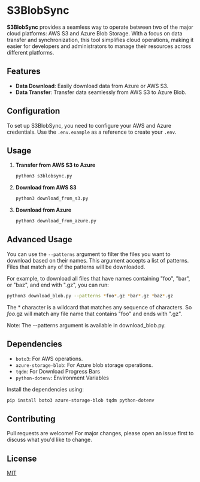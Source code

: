 # S3BlobSync

**S3BlobSync** provides a seamless way to operate between two of the major cloud platforms: AWS S3 and Azure Blob Storage. With a focus on data transfer and synchronization, this tool simplifies cloud operations, making it easier for developers and administrators to manage their resources across different platforms.

## Features

- **Data Download**: Easily download data from Azure or AWS S3.
- **Data Transfer**: Transfer data seamlessly from AWS S3 to Azure Blob.

## Configuration

To set up S3BlobSync, you need to configure your AWS and Azure credentials. Use the `.env.example` as a reference to create your `.env`.

## Usage

1. **Transfer from AWS S3 to Azure**
   ```bash
   python3 s3blobsync.py
   ```

2. **Download from AWS S3**
   ```bash
   python3 download_from_s3.py
   ```

3. **Download from Azure**
   ```bash
   python3 download_from_azure.py
   ```

## Advanced Usage

You can use the `--patterns` argument to filter the files you want to download based on their names. This argument accepts a list of patterns. Files that match any of the patterns will be downloaded. 

For example, to download all files that have names containing "foo", "bar", or "baz", and end with ".gz", you can run:

```bash
python3 download_blob.py --patterns *foo*.gz *bar*.gz *baz*.gz
```

The * character is a wildcard that matches any sequence of characters. So *foo*.gz will match any file name that contains "foo" and ends with ".gz".

Note: The --patterns argument is available in download_blob.py.

## Dependencies

- `boto3`: For AWS operations.
- `azure-storage-blob`: For Azure blob storage operations.
- `tqdm`: For Download Progress Bars
- `python-dotenv`: Environment Variables

Install the dependencies using:

```bash
pip install boto3 azure-storage-blob tqdm python-dotenv
```

## Contributing

Pull requests are welcome! For major changes, please open an issue first to discuss what you'd like to change.

## License

[MIT](https://choosealicense.com/licenses/mit/)